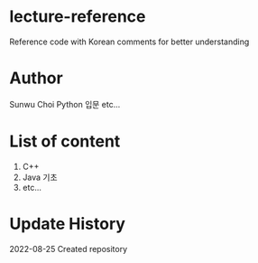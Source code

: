 # lecture-reference
Reference code with Korean comments for better understanding

# Author
  Sunwu Choi
    Python 입문
  etc...

# List of content
1. C++
2. Java 기초
3. etc...

# Update History
2022-08-25 Created repository
